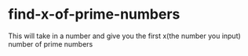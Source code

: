 # find-x-of-prime-numbers
This will take in a number and give you the first x(the number you input) number of prime numbers

